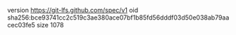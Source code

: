 version https://git-lfs.github.com/spec/v1
oid sha256:bce93741cc2c519c3ae380ace07bf1b85fd56dddf03d50e038ab79aacec03fe5
size 1078
